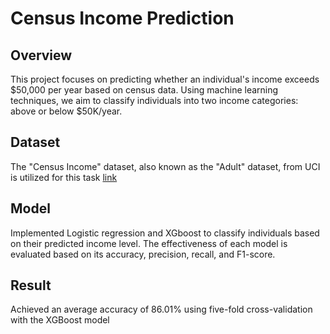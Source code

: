 # Census Income Prediction

## Overview
This project focuses on predicting whether an individual's income exceeds $50,000 per year based on census data. Using machine learning techniques, we aim to classify individuals into two income categories: above or below $50K/year.

## Dataset
The "Census Income" dataset, also known as the "Adult" dataset, from UCI is utilized for this task [link](https://archive.ics.uci.edu/dataset/2/adult)

## Model
Implemented Logistic regression and XGboost to classify individuals based on their predicted income level. The effectiveness of each model is evaluated based on its accuracy, precision, recall, and F1-score.

## Result 
Achieved an average accuracy of 86.01% using five-fold cross-validation with the XGBoost model

